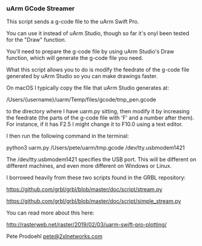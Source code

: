 ### uArm GCode Streamer

This script sends a g-code file to the uArm Swift Pro.

You can use it instead of uArm Studio, though so far it's onyl been tested for the "Draw" function.

You'll need to prepare the g-code file by using uArm Studio's Draw function, which will generate the g-code file you need.

What this script allows you to do is modify the feedrate of the g-code file generated by uArm Studio so you can make drawings faster.

On macOS I typically copy the file that uArm Studio generates at:

/Users/{username}/uarm/Temp/files/gcode/tmp_pen.gcode

to the directory where I have uarm.py sitting, then modify it by increasing the feedrate (the parts of the g-code file with 'F' and a number after them). For instance, if it has F2.5 I might change it to F10.0 using a text editor.

I then run the following command in the terminal:

python3 uarm.py /Users/pete/uarm/tmp.gcode /dev/tty.usbmodem1421

The /dev/tty.usbmodem1421 specifies the USB port. This will be different on different machines, and even more different on Windows or Linux.


I borrowed heavily from these two scripts found in the GRBL repository:

  https://github.com/grbl/grbl/blob/master/doc/script/stream.py

  https://github.com/grbl/grbl/blob/master/doc/script/simple_stream.py

  
You can read more about this here:

  http://rasterweb.net/raster/2019/02/03/uarm-swift-pro-plotting/

  
Pete Prodoehl
pete@2xlnetworks.com


